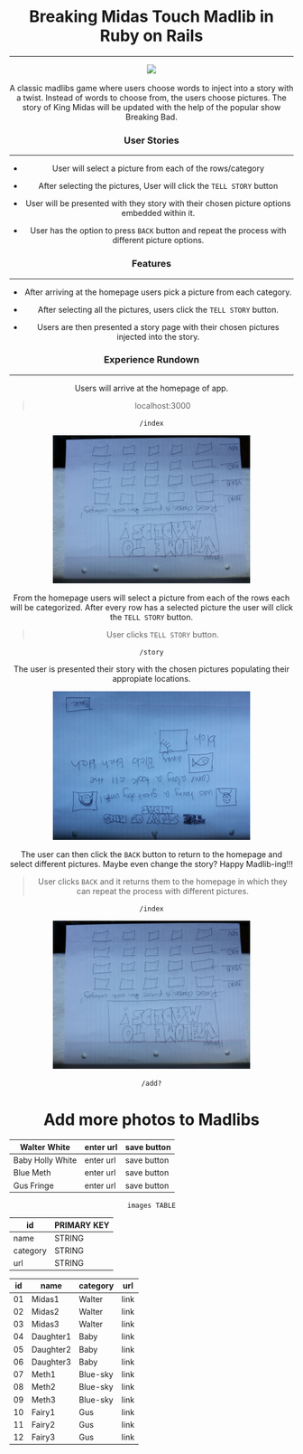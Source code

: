 # <center> Breaking Midas Touch Madlib in Ruby on Rails
---
<center><img src="https://s-media-cache-ak0.pinimg.com/originals/0c/6e/a5/0c6ea5eab1c1fe08bc820f03763782a7.png">

A classic madlibs game where users choose words to inject into a story with a twist. Instead of words to choose from, the users choose pictures.  The story of King Midas will be updated with the help of the popular show Breaking Bad.  

### <center> User Stories
---

- User will select a picture from each of the rows/category

- After selecting the pictures, User will click the `TELL STORY` button

- User will be presented with they story with their chosen picture options embedded within it.

- User has the option to press `BACK` button and repeat the process with different picture options.  

### <center> Features
---

- After arriving at the homepage users pick a picture from each category.

- After selecting all the pictures, users click the `TELL STORY` button.

- Users are then presented a story page with their chosen pictures injected into the story.


### <center> Experience Rundown
---

Users will arrive at the homepage of app.

> localhost:3000

```
/index
```

<center><img src="/homepage_MOCKUP.png" width='350'>

From the homepage users will select a picture from each of the rows each will be categorized. After every row has a selected picture the user will click the `TELL STORY` button.

> User clicks `TELL STORY` button.

```
/story
```

The user is presented their story with the chosen pictures populating their appropiate locations.

<center><img src="/story_MOCKUP.png" width='350'>

The user can then click the `BACK` button to return to the homepage and select different pictures.  Maybe even change the story?  Happy Madlib-ing!!!

> User clicks `BACK` and it returns them to the homepage in which they can repeat the process with different pictures.

```
/index
```

<center><img src="/homepage_MOCKUP.png" width='350'>

```
/add?
```
# Add more photos to Madlibs

| Walter White  | enter url | save button |
| ---------------- | --------- |-------------|
| Baby Holly White | enter url | save button |
| Blue Meth| enter url | save button |
| Gus Fringe| enter url | save button |

```
images TABLE
```

| id  | PRIMARY KEY |
| ------- | --------- |
| name | STRING |
| category| STRING |
| url| STRING |

| id | name | category | url |
| -- | --------- |---------| ---- |
| 01 | Midas1 | Walter| link |
| 02 | Midas2 | Walter| link |
| 03 | Midas3 | Walter| link |
| 04 | Daughter1 | Baby| link |
| 05 | Daughter2 | Baby| link |
| 06 | Daughter3 | Baby| link |
| 07 | Meth1 | Blue-sky| link |
| 08 | Meth2 | Blue-sky| link |
| 09 | Meth3 | Blue-sky| link |
| 10 | Fairy1 | Gus| link |
| 11 | Fairy2 | Gus| link |
| 12 | Fairy3 | Gus| link |
